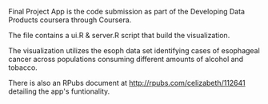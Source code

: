 Final Project App is the code submission as part of the Developing Data Products coursera through Coursera.

The file contains a ui.R & server.R script that build the visualization.

The visualization utilizes the esoph data set identifying cases of esophageal cancer across populations consuming 
different amounts of alcohol and tobacco.

There is also an RPubs document at http://rpubs.com/celizabeth/112641 detailing the app's funtionality.

